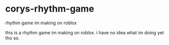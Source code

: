 # corys-rhythm-game
rhythm game im making on roblox


this is a rhythm game im making on roblox. i have no idea what im doing yet tho so.
